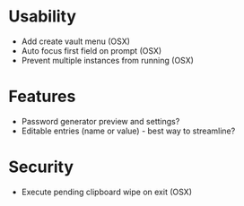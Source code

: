 Usability
==
* Add create vault menu (OSX)
* Auto focus first field on prompt (OSX)
* Prevent multiple instances from running (OSX)

Features
==
* Password generator preview and settings?
* Editable entries (name or value) - best way to streamline?

Security
==
* Execute pending clipboard wipe on exit (OSX)
